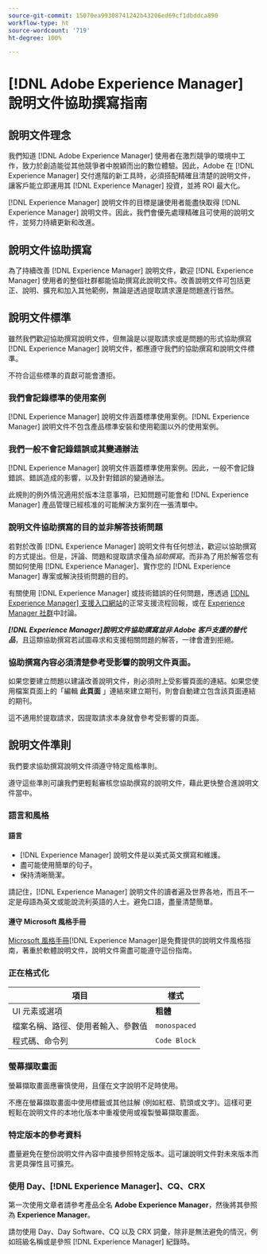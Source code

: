 ```yaml
---
source-git-commit: 15070ea99308741242b43206ed69cf1dbddca890
workflow-type: ht
source-wordcount: '719'
ht-degree: 100%

---
```

# [!DNL Adobe Experience Manager] 說明文件協助撰寫指南

## 說明文件理念

我們知道 [!DNL Adobe Experience Manager] 使用者在激烈競爭的環境中工作，致力於創造能從其他競爭者中脫穎而出的數位體驗。因此，Adobe 在 [!DNL Experience Manager] 交付進階的新工具時，必須搭配精確且清楚的說明文件，讓客戶能立即運用其 [!DNL Experience Manager] 投資，並將 ROI 最大化。

[!DNL Experience Manager] 說明文件的目標是讓使用者能盡快取得 [!DNL Experience Manager] 說明文件。因此，我們會優先處理精確且可使用的說明文件，並努力持續更新和改進。

## 說明文件協助撰寫

為了持續改善 [!DNL Experience Manager] 說明文件，歡迎 [!DNL Experience Manager] 使用者的整個社群都能協助撰寫此說明文件。改善說明文件可包括更正、說明、擴充和加入其他範例，無論是透過提取請求還是問題進行皆然。

## 說明文件標準

雖然我們歡迎協助撰寫說明文件，但無論是以提取請求或是問題的形式協助撰寫 [!DNL Experience Manager] 說明文件，都應遵守我們的協助撰寫和說明文件標準。

不符合這些標準的貢獻可能會遭拒。

### 我們會記錄標準的使用案例

[!DNL Experience Manager] 說明文件涵蓋標準使用案例。[!DNL Experience Manager] 說明文件不包含產品標準安裝和使用範圍以外的使用案例。

### 我們一般不會記錄錯誤或其變通辦法

[!DNL Experience Manager] 說明文件涵蓋標準使用案例。因此，一般不會記錄錯誤、錯誤造成的影響，以及針對錯誤的變通辦法。

此規則的例外情況適用於版本注意事項，已知問題可能會和 [!DNL Experience Manager] 產品管理已經核准的可能解決方案列在一張清單中。

### 說明文件協助撰寫的目的並非解答技術問題

若對於改善 [!DNL Experience Manager] 說明文件有任何想法，歡迎以協助撰寫的方式提出。但是，評論、問題和提取請求僅為&#x200B;*協助撰寫*。而非為了用於解答您有關如何使用 [!DNL Experience Manager]、實作您的 [!DNL Experience Manager] 專案或解決技術問題的目的。

有關使用 [!DNL Experience Manager] 或技術錯誤的任何問題，應透過 [[!DNL Experience Manager]  支援入口網站](https://experienceleague.adobe.com/?support-solution=Experience+Manager#support)的正常支援流程回報，或在 [Experience Manager 社群](https://experienceleaguecommunities.adobe.com/t5/adobe-experience-manager/ct-p/adobe-experience-manager-community)中討論。

***[!DNL Experience Manager]說明文件協助撰寫並非 Adobe 客戶支援的替代品***，且這類協助撰寫若試圖尋求和支援相關問題的解答，一律會遭到拒絕。

### 協助撰寫內容必須清楚參考受影響的說明文件頁面。

如果您要建立問題以建議改善說明文件，則必須附上受影響頁面的連結。如果您使用檔案頁面上的「編輯 **此頁面** 」連結來建立期刊，則會自動建立包含該頁面連結的期刊。

這不適用於提取請求，因提取請求本身就會參考受影響的頁面。

## 說明文件準則

我們要求協助撰寫說明文件須遵守特定風格準則。

遵守這些準則可讓我們更輕鬆審核您協助撰寫的說明文件，藉此更快整合進說明文件當中。

### 語言和風格

#### 語言

* [!DNL Experience Manager] 說明文件是以美式英文撰寫和維護。
* 盡可能使用簡單的句子。
* 保持清晰簡潔。

請記住，[!DNL Experience Manager] 說明文件的讀者遍及世界各地，而且不一定是母語為英文或能說流利英語的人士。避免口語，盡量清楚簡單。

#### 遵守 Microsoft 風格手冊

[Microsoft 風格手冊](https://docs.microsoft.com/zh-tw/style-guide/welcome/)[!DNL Experience Manager]是免費提供的說明文件風格指南，著重於軟體說明文件，說明文件需盡可能遵守這份指南。

### 正在格式化

| 項目 | 樣式 |
|---|---|
| UI 元素或選項 | **粗體** |
| 檔案名稱、路徑、使用者輸入、參數值 | `monospaced` |
| 程式碼、命令列 | ```Code Block``` |

### 螢幕擷取畫面

螢幕擷取畫面應審慎使用，且僅在文字說明不足時使用。

不應在螢幕擷取畫面中使用標籤或其他註解 (例如紅框、箭頭或文字)。這樣可更輕鬆在說明文件的本地化版本中重複使用或複製螢幕擷取畫面。

### 特定版本的參考資料

盡量避免在整份說明文件內容中直接參照特定版本。這可讓說明文件對未來版本而言更具彈性且可擴充。

### 使用 Day、[!DNL Experience Manager]、CQ、CRX

第一次使用文章者請參考產品全名 **Adobe Experience Manager**，然後將其參照為 **Experience Manager**。

請勿使用 Day、Day Software、CQ 以及 CRX 詞彙，除非是無法避免的情況，例如班級名稱或是參照 [!DNL Experience Manager] 紀錄時。

